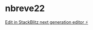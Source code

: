 # nbreve22

[Edit in StackBlitz next generation editor ⚡️](https://stackblitz.com/~/github.com/Blackhat8/nbreve22)